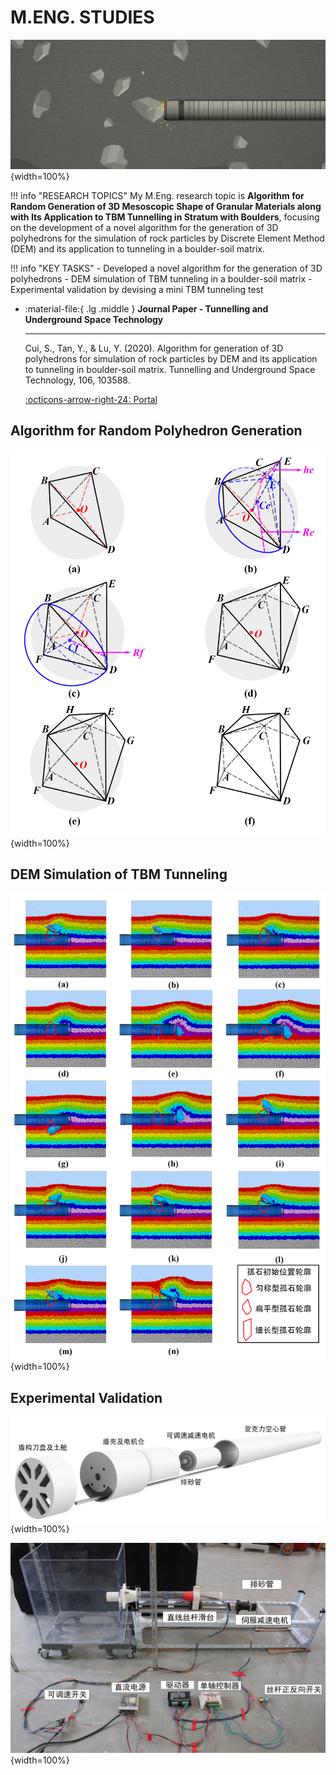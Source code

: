 # __M.ENG. STUDIES__

![TBM](TBM.png){width=100%}

!!! info "RESEARCH TOPICS"
    My M.Eng. research topic is __Algorithm for Random Generation of 3D Mesoscopic Shape of Granular Materials along with Its Application to TBM Tunnelling in Stratum with Boulders__, focusing on the development of a novel algorithm for the generation of 3D polyhedrons for the simulation of rock particles by Discrete Element Method (DEM) and its application to tunneling in a boulder-soil matrix.

!!! info "KEY TASKS"
    - Developed a novel algorithm for the generation of 3D polyhedrons
    - DEM simulation of TBM tunneling in a boulder-soil matrix
    - Experimental validation by devising a mini TBM tunneling test

<div class="grid cards" markdown>

-   :material-file:{ .lg .middle } __Journal Paper - Tunnelling and Underground Space Technology__

    ---

    Cui, S., Tan, Y., & Lu, Y. (2020). Algorithm for generation of 3D polyhedrons for simulation of rock particles by DEM and its application to tunneling in boulder-soil matrix. Tunnelling and Underground Space Technology, 106, 103588.

    [:octicons-arrow-right-24: <a href="https://doi.org/10.1016/j.tust.2020.103588" target="_blank"> Portal </a>](#)

</div>

## __Algorithm for Random Polyhedron Generation__

![ALGO](ALGO.jpg){width=100%}

## __DEM Simulation of TBM Tunneling__

![TUNNELING](TUNNELING.jpg){width=100%}

## __Experimental Validation__

![miniTBM](miniTBM.jpg){width=100%}

![SETUP](SETUP.jpg){width=100%}